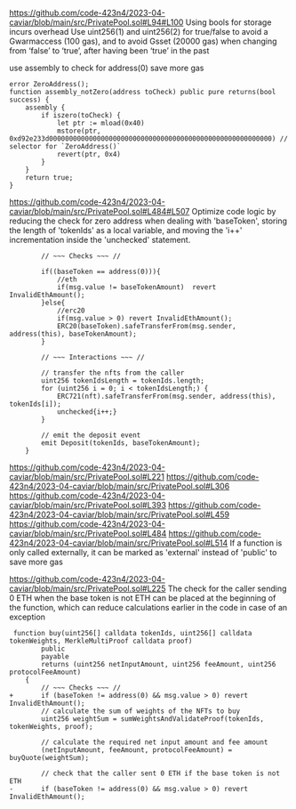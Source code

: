 https://github.com/code-423n4/2023-04-caviar/blob/main/src/PrivatePool.sol#L94#L100
Using bools for storage incurs overhead
Use uint256(1) and uint256(2) for true/false to avoid a Gwarmaccess (100 gas), and to avoid Gsset (20000 gas) when changing from ‘false’ to ‘true’, after having been ‘true’ in the past

use assembly to check for address(0) save more gas

```solidity
error ZeroAddress();
function assembly_notZero(address toCheck) public pure returns(bool success) {
    assembly {
        if iszero(toCheck) {
            let ptr := mload(0x40)
            mstore(ptr, 0xd92e233d00000000000000000000000000000000000000000000000000000000) // selector for `ZeroAddress()`
            revert(ptr, 0x4)
        }
    }
    return true;
}
```

https://github.com/code-423n4/2023-04-caviar/blob/main/src/PrivatePool.sol#L484#L507
Optimize code logic by reducing the check for zero address when dealing with 'baseToken', storing the length of 'tokenIds' as a local variable, and moving the 'i++' incrementation inside the 'unchecked' statement.

```solidity
        // ~~~ Checks ~~~ //

        if((baseToken == address(0))){
            //eth
            if(msg.value != baseTokenAmount)  revert InvalidEthAmount();
        }else{
            //erc20
            if(msg.value > 0) revert InvalidEthAmount();
            ERC20(baseToken).safeTransferFrom(msg.sender, address(this), baseTokenAmount);
        }

        // ~~~ Interactions ~~~ //

        // transfer the nfts from the caller
        uint256 tokenIdsLength = tokenIds.length;
        for (uint256 i = 0; i < tokenIdsLength;) {
            ERC721(nft).safeTransferFrom(msg.sender, address(this), tokenIds[i]);
            unchecked{i++;}
        }

        // emit the deposit event
        emit Deposit(tokenIds, baseTokenAmount);
    }
```

https://github.com/code-423n4/2023-04-caviar/blob/main/src/PrivatePool.sol#L221
https://github.com/code-423n4/2023-04-caviar/blob/main/src/PrivatePool.sol#L306
https://github.com/code-423n4/2023-04-caviar/blob/main/src/PrivatePool.sol#L393
https://github.com/code-423n4/2023-04-caviar/blob/main/src/PrivatePool.sol#L459
https://github.com/code-423n4/2023-04-caviar/blob/main/src/PrivatePool.sol#L484
https://github.com/code-423n4/2023-04-caviar/blob/main/src/PrivatePool.sol#L514
If a function is only called externally, it can be marked as 'external' instead of 'public' to save more gas

https://github.com/code-423n4/2023-04-caviar/blob/main/src/PrivatePool.sol#L225
The check for the caller sending 0 ETH when the base token is not ETH can be placed at the beginning of the function, which can reduce calculations earlier in the code in case of an exception

```solidity
 function buy(uint256[] calldata tokenIds, uint256[] calldata tokenWeights, MerkleMultiProof calldata proof)
        public
        payable
        returns (uint256 netInputAmount, uint256 feeAmount, uint256 protocolFeeAmount)
    {
        // ~~~ Checks ~~~ //
+       if (baseToken != address(0) && msg.value > 0) revert InvalidEthAmount();
        // calculate the sum of weights of the NFTs to buy
        uint256 weightSum = sumWeightsAndValidateProof(tokenIds, tokenWeights, proof);

        // calculate the required net input amount and fee amount
        (netInputAmount, feeAmount, protocolFeeAmount) = buyQuote(weightSum);

        // check that the caller sent 0 ETH if the base token is not ETH
-       if (baseToken != address(0) && msg.value > 0) revert InvalidEthAmount();

```
